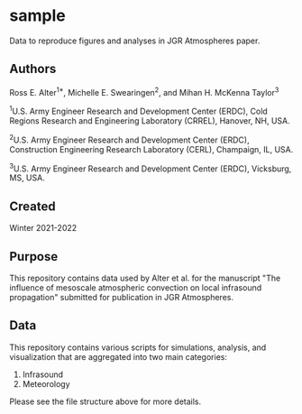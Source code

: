 # sample

Data to reproduce figures and analyses in JGR Atmospheres paper.

## Authors
Ross E. Alter<sup>1*</sup>, Michelle E. Swearingen<sup>2</sup>, and Mihan H. McKenna Taylor<sup>3</sup> 

<sup>1</sup>U.S. Army Engineer Research and Development Center (ERDC), Cold Regions Research and Engineering Laboratory (CRREL), Hanover, NH, USA.

<sup>2</sup>U.S. Army Engineer Research and Development Center (ERDC), Construction Engineering Research Laboratory (CERL), Champaign, IL, USA.

<sup>3</sup>U.S. Army Engineer Research and Development Center (ERDC), Vicksburg, MS, USA.

## Created
Winter 2021-2022

## Purpose
This repository contains data used by Alter et al. for the manuscript "The influence of mesoscale atmospheric convection on local infrasound propagation" submitted for publication in JGR Atmospheres.

## Data
This repository contains various scripts for simulations, analysis, and visualization that are aggregated into two main categories:
1.  Infrasound
2.  Meteorology

Please see the file structure above for more details.
